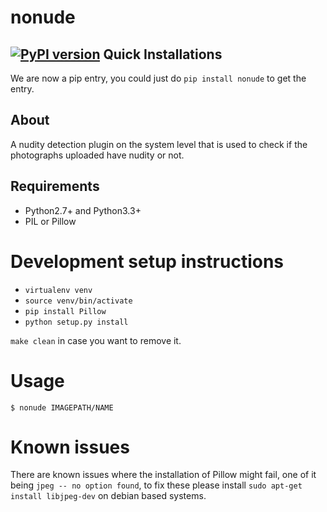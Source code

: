 nonude
=======
[![PyPI version](https://badge.fury.io/py/nonude.svg)](http://badge.fury.io/py/nonude)
Quick Installations
-------------------
We are now a pip entry, you could just do `pip install nonude` to get the entry.

About
-----
A nudity detection plugin on the system level that is used to check if the photographs uploaded have nudity or not.

Requirements
------------
* Python2.7+ and Python3.3+
* PIL or Pillow

Development setup instructions
==============================
* `virtualenv venv`
* `source venv/bin/activate`
* `pip install Pillow`
* `python setup.py install`

`make clean` in case you want to remove it.

Usage
=====
`$ nonude IMAGEPATH/NAME`

Known issues
============
There are known issues where the installation of Pillow might fail, one of it being `jpeg -- no option found`, to fix these please install
`sudo apt-get install libjpeg-dev` on debian based systems.
